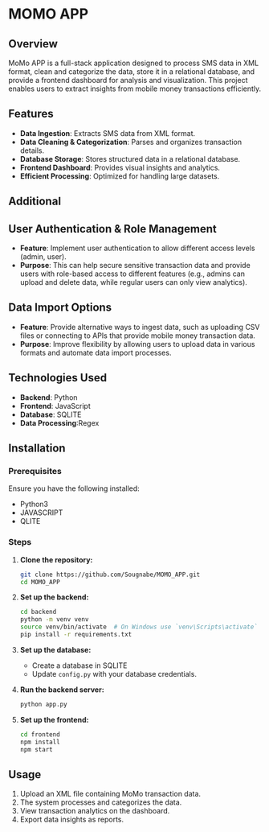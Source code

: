 # MOMO APP

## Overview
MoMo APP is a full-stack application designed to process SMS data in XML format, clean and categorize the data, store it in a relational database, and provide a frontend dashboard for analysis and visualization. This project enables users to extract insights from mobile money transactions efficiently.

## Features
- **Data Ingestion**: Extracts SMS data from XML format.
- **Data Cleaning & Categorization**: Parses and organizes transaction details.
- **Database Storage**: Stores structured data in a relational database.
- **Frontend Dashboard**: Provides visual insights and analytics.
- **Efficient Processing**: Optimized for handling large datasets.
## Additional
## User Authentication & Role Management
- **Feature**: Implement user authentication to allow different access levels (admin, user).
- **Purpose**: This can help secure sensitive transaction data and provide users with role-based access to different features (e.g., admins can upload and delete data, while regular users can only view analytics).

 ## Data Import Options
- **Feature**: Provide alternative ways to ingest data, such as uploading CSV files or connecting to APIs that provide mobile money transaction data.
- **Purpose**: Improve flexibility by allowing users to upload data in various formats and automate data import processes.

## Technologies Used
- **Backend**: Python
- **Frontend**: JavaScript
- **Database**: SQLITE
- **Data Processing**:Regex

## Installation

### Prerequisites
Ensure you have the following installed:
- Python3
- JAVASCRIPT
- QLITE

### Steps
1. **Clone the repository:**
   ```sh
   git clone https://github.com/Sougnabe/MOMO_APP.git
   cd MOMO_APP
   ```

2. **Set up the backend:**
   ```sh
   cd backend
   python -m venv venv
   source venv/bin/activate  # On Windows use `venv\Scripts\activate`
   pip install -r requirements.txt
   ```

3. **Set up the database:**
   - Create a database in SQLITE
   - Update `config.py` with your database credentials.

4. **Run the backend server:**
   ```sh
   python app.py
   ```

5. **Set up the frontend:**
   ```sh
   cd frontend
   npm install
   npm start
   ```

## Usage
1. Upload an XML file containing MoMo transaction data.
2. The system processes and categorizes the data.
3. View transaction analytics on the dashboard.
4. Export data insights as reports.

